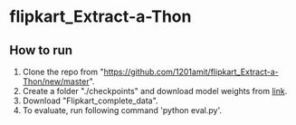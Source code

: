 # flipkart_Extract-a-Thon

## How to run 
1. Clone the repo from "https://github.com/1201amit/flipkart_Extract-a-Thon/new/master". 
2. Create a folder "./checkpoints" and download model weights from [link](https://indianinstituteofscience-my.sharepoint.com/:u:/g/personal/prajjwalm_iisc_ac_in/EZpn_1h28o1Dtyoz5VsT5JgBLMQP5ksqbnjgvpPUMrnB4Q?e=AmHA5A). 
3. Download "Flipkart_complete_data". 
4. To evaluate, run following command 'python eval.py'. 
